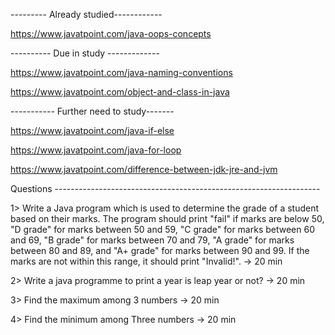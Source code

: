 
--------- Already studied------------

https://www.javatpoint.com/java-oops-concepts

---------- Due in study -------------

https://www.javatpoint.com/java-naming-conventions

https://www.javatpoint.com/object-and-class-in-java


----------- Further need to study-------

https://www.javatpoint.com/java-if-else

https://www.javatpoint.com/java-for-loop

https://www.javatpoint.com/difference-between-jdk-jre-and-jvm

Questions ------------------------------------------------------------------

1> Write a Java program which is used to determine the grade of a student based on their marks. The program should print "fail" if marks are below 50, "D grade" for marks between 50 and 59, "C grade" for marks between 60 and 69, "B grade" for marks between 70 and 79, "A grade" for marks between 80 and 89, and "A+ grade" for marks between 90 and 99. If the marks are not within this range, it should print "Invalid!". -> 20 min

2> Write a java programme to print a year is leap year or not? -> 20 min

3> Find the maximum among 3 numbers -> 20 min

4> Find the minimum among Three numbers -> 20 min
